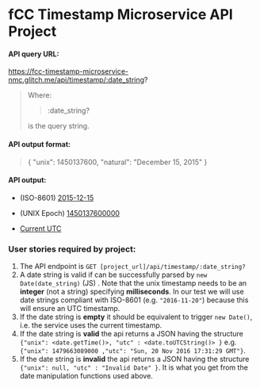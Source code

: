 
# fCC Timestamp Microservice API Project

#### API query URL: 

https://fcc-timestamp-microservice-nmc.glitch.me/api/timestamp/:date_string?

> Where: 
> >
> > :date_string? 
> > 
> is the query string.

#### API output format:
> { "unix": 1450137600, "natural": "December 15, 2015" }

#### API output:
* (ISO-8601) [2015-12-15](https://fcc-timestamp-microservice-nmc.glitch.me/api/timestamp/2015-12-15)

* (UNIX Epoch) [1450137600000](https://fcc-timestamp-microservice-nmc.glitch.me/api/timestamp/1450137600000)

* [Current UTC](https://fcc-timestamp-microservice-nmc.glitch.me/api/timestamp)

### User stories required by project:

1. The API endpoint is `GET [project_url]/api/timestamp/:date_string?`
2. A date string is valid if can be successfully parsed by `new Date(date_string)` (JS) . Note that the unix timestamp needs to be an **integer** (not a string) specifying **milliseconds**. In our test we will use date strings compliant with ISO-8601 (e.g. `"2016-11-20"`) because this will ensure an UTC timestamp.
3. If the date string is **empty** it should be equivalent to trigger `new Date()`, i.e. the service uses the current timestamp.
4. If the date string is **valid** the api returns a JSON having the structure 
`{"unix": <date.getTime()>, "utc" : <date.toUTCString()> }`
e.g. `{"unix": 1479663089000 ,"utc": "Sun, 20 Nov 2016 17:31:29 GMT"}`.
5. If the date string is **invalid** the api returns a JSON having the structure `{"unix": null, "utc" : "Invalid Date" }`. It is what you get from the date manipulation functions used above.


